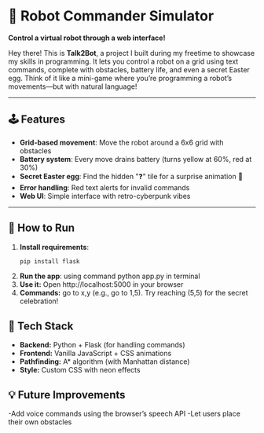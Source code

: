 # 🤖 Robot Commander Simulator  
**Control a virtual robot through a web interface!**  

Hey there! This is **Talk2Bot**, a project I built during my freetime to showcase my skills in programming. It lets you control a robot on a grid using text commands, complete with obstacles, battery life, and even a secret Easter egg. Think of it like a mini-game where you’re programming a robot’s movements—but with natural language!  

---

## 🕹️ Features  
- **Grid-based movement**: Move the robot around a 6x6 grid with obstacles  
- **Battery system**: Every move drains battery (turns yellow at 60%, red at 30%)  
- **Secret Easter egg**: Find the hidden "❓" tile for a surprise animation 🎉  
- **Error handling**: Red text alerts for invalid commands  
- **Web UI**: Simple interface with retro-cyberpunk vibes  

---

## 🚀 How to Run  
1. **Install requirements**:  
   ```bash  
   pip install flask
2. **Run the app**: using command python app.py in terminal
3. **Use it:** Open http://localhost:5000 in your browser
4. **Commands:** go to x,y (e.g., go to 1,5). Try reaching (5,5) for the secret celebration!

## 🔧 Tech Stack
- **Backend:** Python + Flask (for handling commands)
- **Frontend:** Vanilla JavaScript + CSS animations
- **Pathfinding:** A* algorithm (with Manhattan distance)
- **Style:** Custom CSS with neon effects
   
## 💡 Future Improvements
-Add voice commands using the browser’s speech API
-Let users place their own obstacles
